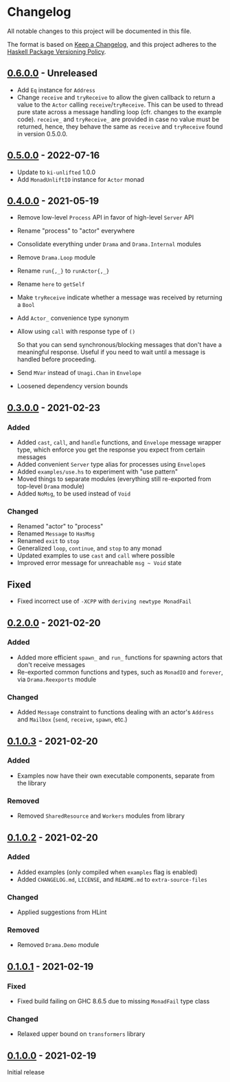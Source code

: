 # Changelog

All notable changes to this project will be documented in this file.

The format is based on [Keep a Changelog][changelog], and this project adheres
to the [Haskell Package Versioning Policy][pvp].

## [0.6.0.0] - Unreleased

- Add `Eq` instance for `Address`
- Change `receive` and `tryReceive` to allow the given callback to return a
  value to the `Actor` calling `receive`/`tryReceive`. This can be used to
  thread pure state across a message handling loop (cfr. changes to the
  example code). `receive_` and `tryReceive_` are provided in case no value
  must be returned, hence, they behave the same as `receive` and `tryReceive`
  found in version 0.5.0.0.

## [0.5.0.0] - 2022-07-16

- Update to `ki-unlifted` 1.0.0
- Add `MonadUnliftIO` instance for `Actor` monad

## [0.4.0.0] - 2021-05-19

- Remove low-level `Process` API in favor of high-level `Server` API
- Rename "process" to "actor" everywhere
- Consolidate everything under `Drama` and `Drama.Internal` modules
- Remove `Drama.Loop` module
- Rename `run{,_}` to `runActor{,_}`
- Rename `here` to `getSelf`
- Make `tryReceive` indicate whether a message was received by returning a
  `Bool`
- Add `Actor_` convenience type synonym
- Allow using `call` with response type of `()`

  So that you can send synchronous/blocking messages that don't have a
  meaningful response. Useful if you need to wait until a message is handled
  before proceeding.
- Send `MVar` instead of `Unagi.Chan` in `Envelope`
- Loosened dependency version bounds

## [0.3.0.0] - 2021-02-23

### Added

- Added `cast`, `call`, and `handle` functions, and `Envelope` message wrapper
type, which enforce you get the response you expect from certain messages
- Added convenient `Server` type alias for processes using `Envelope`s
- Added `examples/use.hs` to experiment with "use pattern"
- Moved things to separate modules (everything still re-exported from top-level
`Drama` module)
- Added `NoMsg`, to be used instead of `Void`

### Changed

- Renamed "actor" to "process"
- Renamed `Message` to `HasMsg`
- Renamed `exit` to `stop`
- Generalized `loop`, `continue`, and `stop` to any monad
- Updated examples to use `cast` and `call` where possible
- Improved error message for unreachable `msg ~ Void` state

## Fixed

- Fixed incorrect use of `-XCPP` with `deriving newtype MonadFail`

## [0.2.0.0] - 2021-02-20

### Added

- Added more efficient `spawn_` and `run_` functions for spawning actors that
don't receive messages
- Re-exported common functions and types, such as `MonadIO` and `forever`, via
`Drama.Reexports` module

### Changed

- Added `Message` constraint to functions dealing with an actor's `Address` and
`Mailbox` (`send`, `receive`, `spawn`, etc.)

## [0.1.0.3] - 2021-02-20

### Added

- Examples now have their own executable components, separate from the library

### Removed

- Removed `SharedResource` and `Workers` modules from library

## [0.1.0.2] - 2021-02-20

### Added

- Added examples (only compiled when `examples` flag is enabled)
- Added `CHANGELOG.md`, `LICENSE`, and `README.md` to `extra-source-files`

### Changed

- Applied suggestions from HLint

### Removed

- Removed `Drama.Demo` module

## [0.1.0.1] - 2021-02-19

### Fixed

- Fixed build failing on GHC 8.6.5 due to missing `MonadFail` type class

### Changed

- Relaxed upper bound on `transformers` library

## [0.1.0.0] - 2021-02-19

Initial release

[0.6.0.0]: https://github.com/evanrelf/drama/compare/v0.5.0.0...HEAD
[0.5.0.0]: https://github.com/evanrelf/drama/releases/tag/v0.5.0.0
[0.4.0.0]: https://github.com/evanrelf/drama/releases/tag/v0.4.0.0
[0.3.0.0]: https://github.com/evanrelf/drama/releases/tag/v0.3.0.0
[0.2.0.0]: https://github.com/evanrelf/drama/releases/tag/v0.2.0.0
[0.1.0.3]: https://github.com/evanrelf/drama/releases/tag/v0.1.0.3
[0.1.0.2]: https://github.com/evanrelf/drama/releases/tag/v0.1.0.2
[0.1.0.1]: https://github.com/evanrelf/drama/releases/tag/v0.1.0.1
[0.1.0.0]: https://github.com/evanrelf/drama/releases/tag/v0.1.0.0

[changelog]: https://keepachangelog.com/en/1.0.0/
[pvp]: https://pvp.haskell.org/
